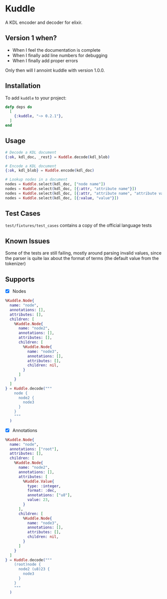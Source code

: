 # Kuddle

A KDL encoder and decoder for elixir.

## Version 1 when?

* When I feel the documentation is complete
* When I finally add line numbers for debugging
* When I finally add proper errors

Only then will I annoint kuddle with version 1.0.0.

## Installation

To add `kuddle` to your project:

```elixir
defp deps do
  [
    {:kuddle, "~> 0.2.1"},
  ]
end
```

## Usage

```elixir
# Decode a KDL document
{:ok, kdl_doc, _rest} = Kuddle.decode(kdl_blob)

# Encode a KDL document
{:ok, kdl_blob} = Kuddle.encode(kdl_doc)

# Lookup nodes in a document
nodes = Kuddle.select(kdl_doc, ["node name"])
nodes = Kuddle.select(kdl_doc, [{:attr, "attribute name"}])
nodes = Kuddle.select(kdl_doc, [{:attr, "attribute name", "attribute value"}])
nodes = Kuddle.select(kdl_doc, [{:value, "value"}])
```

## Test Cases

`test/fixtures/test_cases` contains a copy of the official language tests

## Known Issues

Some of the tests are still failing, mostly around parsing invalid values, since the parser is quite lax about the format of terms (the default value from the tokenizer)

## Supports

* [x] Nodes

```elixir
%Kuddle.Node{
  name: "node",
  annotations: [],
  attributes: [],
  children: [
    %Kuddle.Node{
      name: "node2",
      annotations: [],
      attributes: [],
      children: [
        %Kuddle.Node{
          name: "node3",
          annotations: [],
          attributes: [],
          children: nil,
        }
      ]
    }
  ]
} = Kuddle.decode("""
    node {
      node2 {
        node3
      }
    }
    """
  )
```

* [x] Annotations

```elixir
%Kuddle.Node{
  name: "node",
  annotations: ["root"],
  attributes: [],
  children: [
    %Kuddle.Node{
      name: "node2",
      annotations: [],
      attributes: [
        %Kuddle.Value{
          type: :integer,
          format: :dec,
          annotations: ["u8"],
          value: 23,
        }
      ],
      children: [
        %Kuddle.Node{
          name: "node3",
          annotations: [],
          attributes: [],
          children: nil,
        }
      ]
    }
  ]
} = Kuddle.decode("""
    (root)node {
      node2 (u8)23 {
        node3
      }
    }
    """
  )
```
